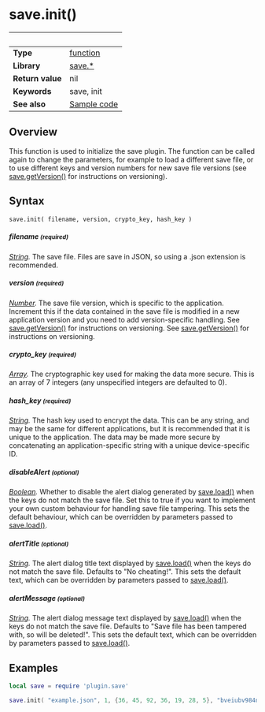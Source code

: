 # save.init()

|                      | &nbsp; 
| -------------------- | ---------------------------------------------------------------
| __Type__             | [function](http://docs.coronalabs.com/api/type/Function.html)
| __Library__          | [save.*](Readme.markdown)
| __Return value__     | nil
| __Keywords__         | save, init
| __See also__         | [Sample code](sample.lua)


## Overview

This function is used to initialize the save plugin.  The function can be called again to change the parameters, for example to load a different save file, or to use different keys and version numbers for new save file versions (see [save.getVersion()](getVersion.markdown) for instructions on versioning).


## Syntax

	save.init( filename, version, crypto_key, hash_key )

##### filename <small>(required)</small>
_[String](https://docs.coronalabs.com/api/type/String.html)._ The save file.  Files are save in JSON, so using a .json extension is recommended.

##### version <small>(required)</small>
_[Number](https://docs.coronalabs.com/api/type/Number.html)._ The save file version, which is specific to the application.  Increment this if the data contained in the save file is modified in a new application version and you need to add version-specific handling.  See [save.getVersion()](getVersion.markdown) for instructions on versioning.  See [save.getVersion()](getVersion.markdown) for instructions on versioning.

##### crypto_key <small>(required)</small>
_[Array](https://docs.coronalabs.com/api/type/Array.html)._ The cryptographic key used for making the data more secure.  This is an array of 7 integers (any unspecified integers are defaulted to 0).

##### hash_key <small>(required)</small>
_[String](https://docs.coronalabs.com/api/type/String.html)._ The hash key used to encrypt the data.  This can be any string, and may be the same for different applications, but it is recommended that it is unique to the application.  The data may be made more secure by concatenating an application-specific string with a unique device-specific ID.

##### disableAlert <small>(optional)</small>
_[Boolean](https://docs.coronalabs.com/api/type/Boolean.html)._ Whether to disable the alert dialog generated by [save.load()](load.markdown) when the keys do not match the save file. Set this to true if you want to implement your own custom behaviour for handling save file tampering.  This sets the default behaviour, which can be overridden by parameters passed to [save.load()](load.markdown).

##### alertTitle <small>(optional)</small>
_[String](https://docs.coronalabs.com/api/type/String.html)._ The alert dialog title text displayed by [save.load()](load.markdown) when the keys do not match the save file.  Defaults to "No cheating!".  This sets the default text, which can be overridden by parameters passed to [save.load()](load.markdown).

##### alertMessage <small>(optional)</small>
_[String](https://docs.coronalabs.com/api/type/String.html)._ The alert dialog message text displayed by [save.load()](load.markdown) when the keys do not match the save file.  Defaults to "Save file has been tampered with, so will be deleted!".  This sets the default text, which can be overridden by parameters passed to [save.load()](load.markdown).


## Examples

``````lua
local save = require 'plugin.save'

save.init( "example.json", 1, {36, 45, 92, 36, 19, 28, 5}, "bveiubv984nw0" )
``````
